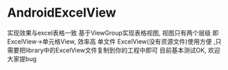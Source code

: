 # AndroidExcelView
实现效果与excel表格一致
基于ViewGroup实现表格视图, 视图只有两个层级 即ExcelView->单元格View, 效率高
单文件 ExcelView(没有资源文件)使用方便 ,只需要把library中的ExcelView文件复制到你的工程中即可
目前基本测试OK, 欢迎大家提bug